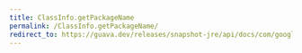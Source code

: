 ```yaml
---
title: ClassInfo.getPackageName
permalink: /ClassInfo.getPackageName/
redirect_to: https://guava.dev/releases/snapshot-jre/api/docs/com/google/common/reflect/ClassPath.ClassInfo.html#getPackageName--
---
```

